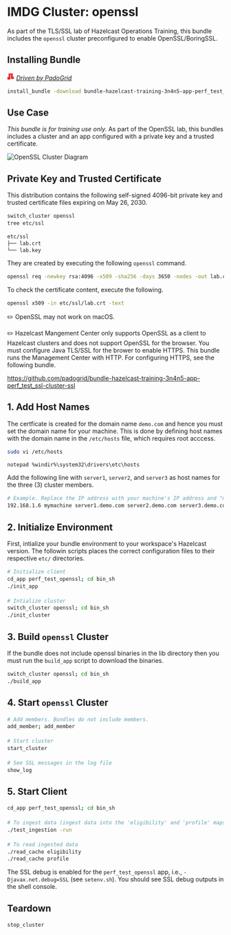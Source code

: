 # IMDG Cluster: openssl

As part of the TLS/SSL lab of Hazelcast Operations Training, this bundle includes the `openssl` cluster preconfigured to enable OpenSSL/BoringSSL.

## Installing Bundle

![PadoGrid](https://github.com/padogrid/padogrid/raw/develop/images/padogrid-3d-16x16.png) [*Driven by PadoGrid*](https://github.com/padogrid)

```bash
install_bundle -download bundle-hazelcast-training-3n4n5-app-perf_test_openssl-cluster-openssl
```

## Use Case

*This bundle is for training use only.* As part of the OpenSSL lab, this bundles includes a cluster and an app configured with a private key and a trusted certificate.

![OpenSSL Cluster Diagram](images/openssl-cluster.jpg)

## Private Key and Trusted Certificate

This distribution contains the following self-signed 4096-bit private key and trusted certificate files expiring on May 26, 2030.

```bash
switch_cluster openssl
tree etc/ssl
```

```console
etc/ssl
├── lab.crt
└── lab.key
```

They are created by executing the following `openssl` command.

```bash
openssl req -newkey rsa:4096 -x509 -sha256 -days 3650 -nodes -out lab.crt -keyout lab.key -subj "/CN=*.demo.com"
```

To check the certificate content, execute the following.

```bash
openssl x509 -in etc/ssl/lab.crt -text
```
:pencil2: OpenSSL may not work on macOS.

:pencil2: Hazelcast Mangement Center only supports OpenSSL as a client to Hazelcast clusters and does not support OpenSSL for the browser. You must configure Java TLS/SSL for the brower to enable HTTPS. This bundle runs the Management Center with HTTP. For configuring HTTPS, see the following bundle.

https://github.com/padogrid/bundle-hazelcast-training-3n4n5-app-perf_test_ssl-cluster-ssl

## 1. Add Host Names

The certficate is created for the domain name `demo.com` and hence you must set the domain name for your machine. This is done by defining host names with the domain name in the `/etc/hosts` file, which requires root acccess.


```bash
sudo vi /etc/hosts
```

```dos
notepad %windir%\system32\drivers\etc\hosts
```

Add the following line with `server1`, `server2`, and `server3` as host names for the three (3) cluster members.

```bash
# Example. Replace the IP address with your machine's IP address and "mymachine" to your machine's host name.
192.168.1.6 mymachine server1.demo.com server2.demo.com server3.demo.com
```

## 2. Initialize Environment

First, intialize your bundle environment to your workspace's Hazelcast version. The followin scripts places the correct configuration files to their respective `etc/` directories.

```bash
# Initialize client
cd_app perf_test_openssl; cd bin_sh
./init_app

# Intialize cluster
switch_cluster openssl; cd bin_sh
./init_cluster
```

## 3. Build `openssl` Cluster

If the bundle does not include openssl binaries in the lib directory then you must run the `build_app` script to download the binaries.

```bash
switch_cluster openssl; cd bin_sh
./build_app
```

## 4. Start `openssl` Cluster

```bash
# Add members. Bundles do not include members.
add_member; add_member

# Start cluster
start_cluster

# See SSL messages in the log file
show_log
```

## 5. Start Client

```bash
cd_app perf_test_openssl; cd bin_sh

# To ingest data (ingest data into the 'eligibility' and 'profile' maps)
./test_ingestion -run

# To read ingested data
./read_cache eligibility
./read_cache profile
```

The SSL debug is enabled for the `perf_test_openssl` app, i.e., `-Djavax.net.debug=SSL` (see `setenv.sh`). You should see SSL debug outputs in the shell console.

## Teardown

```bash
stop_cluster
```
